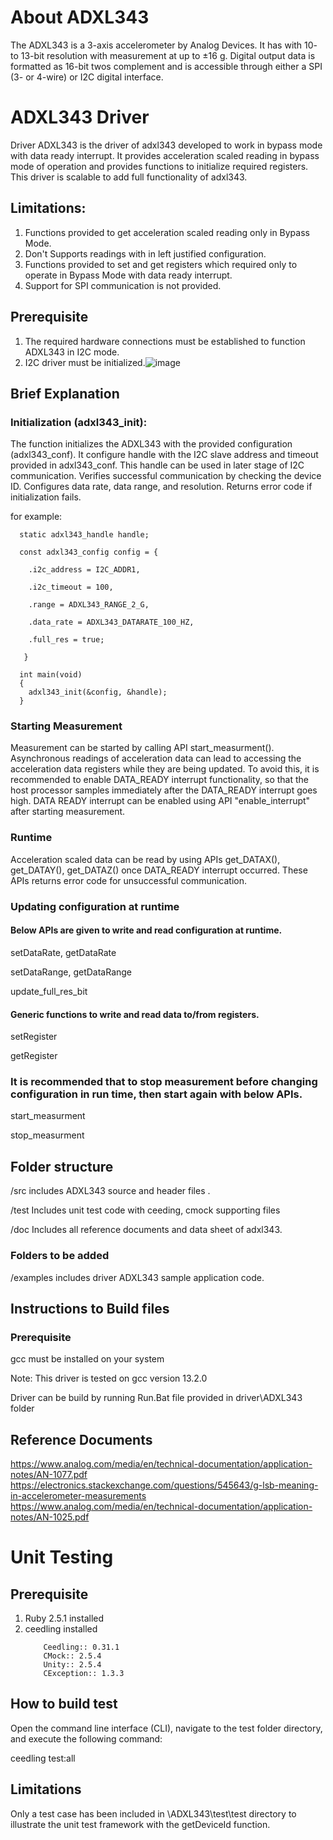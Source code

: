 # About ADXL343

The ADXL343 is a  3-axis accelerometer by Analog Devices. It has with 10- to 13-bit resolution with measurement at up to ±16 g. Digital output data is formatted as 16-bit twos complement and is accessible through either a SPI (3- or 4-wire) or I2C digital interface.

#  ADXL343 Driver
Driver ADXL343 is the driver of adxl343 developed to work in bypass mode with data ready interrupt. It provides acceleration scaled reading in bypass mode of operation and provides functions to initialize required registers.
This driver is scalable to add full functionality of adxl343.

## Limitations:
1. Functions provided to get acceleration scaled reading only in Bypass Mode.
2. Don't Supports readings with in left justified configuration.
3. Functions provided to set and get registers which required only to operate in Bypass Mode with data ready interrupt.
4. Support for SPI communication is not provided.

## Prerequisite
1. The required hardware connections must be established to function ADXL343 in I2C mode.
2. I2C driver must be initialized.![image](https://github.com/BSnehal-C/driver/assets/151748124/3ab7a50d-f110-4b8f-9cf3-79d3d74ac137)


## Brief Explanation
### Initialization (adxl343_init):

The function initializes the ADXL343 with the provided configuration (adxl343_conf).
It configure handle with the I2C slave address and timeout provided in adxl343_conf. This handle can be used in later stage of I2C communication.
Verifies successful communication by checking the device ID.
Configures data rate, data range, and resolution.
Returns error code if initialization fails.

for example:

```
  static adxl343_handle handle;
  
  const adxl343_config config = {
  
  	.i2c_address = I2C_ADDR1,	
   
  	.i2c_timeout = 100,
   
  	.range = ADXL343_RANGE_2_G,
   
  	.data_rate = ADXL343_DATARATE_100_HZ,
   
  	.full_res = true; 
   
   }
    
  int main(void)
  {  
  	adxl343_init(&config, &handle);   
  }

```

### Starting Measurement

Measurement can be started by calling API start_measurment().
Asynchronous readings of acceleration data can lead to accessing the acceleration data registers while they are being updated.
To avoid this, it is recommended to enable DATA_READY interrupt functionality, so that the host processor samples immediately after the DATA_READY interrupt goes high.
DATA READY interrupt can be enabled using API "enable_interrupt" after starting measurement.


### Runtime 

Acceleration scaled data can be read by using APIs get_DATAX(), get_DATAY(), get_DATAZ() once DATA_READY interrupt occurred.
These APIs returns error code for unsuccessful communication.


### Updating configuration at runtime


#### Below APIs are given to write and read configuration at runtime.

setDataRate, getDataRate 

setDataRange, getDataRange

update_full_res_bit



#### Generic functions to write and read data to/from registers.

setRegister

getRegister


### It is recommended that to stop measurement before changing configuration in run time, then start again with below APIs.

start_measurment

stop_measurment



## Folder structure
/src includes ADXL343 source and header files .

/test Includes unit test code with ceeding, cmock supporting files

/doc Includes all reference documents and data sheet of adxl343.

### Folders to be added
/examples includes driver ADXL343 sample application code.


## Instructions to Build files
### Prerequisite
gcc must be installed on your system

Note: This driver is tested on gcc version 13.2.0

Driver can be build by running Run.Bat file provided in driver\ADXL343 folder 

## Reference Documents

https://www.analog.com/media/en/technical-documentation/application-notes/AN-1077.pdf
https://electronics.stackexchange.com/questions/545643/g-lsb-meaning-in-accelerometer-measurements
https://www.analog.com/media/en/technical-documentation/application-notes/AN-1025.pdf

# Unit Testing

## Prerequisite
1. Ruby 2.5.1 installed
2. ceedling installed
   ```
       Ceedling:: 0.31.1
       CMock:: 2.5.4
       Unity:: 2.5.4
       CException:: 1.3.3
   ```

## How to build test
Open the command line interface (CLI), navigate to the test folder directory, and execute the following command:

ceedling test:all

## Limitations
Only a test case has been included in \ADXL343\test\test directory to illustrate the unit test framework with the getDeviceId function.

